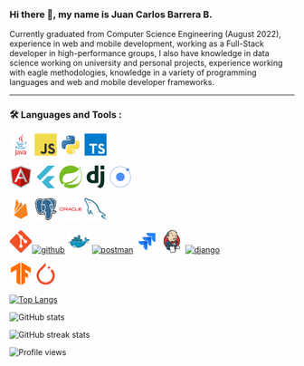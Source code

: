 ### Hi there 👋, my name is Juan Carlos Barrera B.

Currently graduated from Computer Science Engineering (August 2022), experience in web and mobile development, working as a Full-Stack developer in high-performance groups, I also have knowledge in data science working on university and personal projects, experience working with eagle methodologies, knowledge in a variety of programming languages and web and mobile developer frameworks.
_________________________________________________________________________________

### 🛠  Languages and Tools :



[<img src='https://github.com/devicons/devicon/blob/master/icons/java/java-original-wordmark.svg' alt='java' height='40'>](https://github.com/devicons/devicon/blob/master/icons/java/java-original-wordmark.svg) [<img src='https://github.com/devicons/devicon/blob/master/icons/javascript/javascript-original.svg' alt='javascript' height='40'>](https://github.com/devicons/devicon/blob/master/icons/javascript/javascript-original.svg)  [<img src='https://github.com/devicons/devicon/blob/master/icons/python/python-original.svg' alt='python' height='40'>](https://github.com/devicons/devicon/blob/master/icons/python/python-original.svg) [<img src='https://github.com/devicons/devicon/blob/master/icons/typescript/typescript-plain.svg' alt='typescript' height='40'>](https://github.com/devicons/devicon/blob/master/icons/typescript/typescript-plain.svg)  

[<img src='https://github.com/devicons/devicon/blob/master/icons/angularjs/angularjs-original.svg' alt='angular' height='40'>](https://github.com/devicons/devicon/blob/master/icons/angularjs/angularjs-original.svg)  [<img src='https://github.com/devicons/devicon/blob/master/icons/flutter/flutter-plain.svg' alt='flutter' height='40'>](https://github.com/devicons/devicon/blob/master/icons/flutter/flutter-plain.svg) [<img src='https://github.com/devicons/devicon/blob/master/icons/spring/spring-original.svg' alt='spring' height='40'>](https://github.com/devicons/devicon/blob/master/icons/spring/spring-original.svg)  [<img src='https://github.com/devicons/devicon/blob/master/icons/django/django-plain.svg' alt='django' height='40'>](https://github.com/devicons/devicon/blob/master/icons/django/django-plain.svg)  [<img src='https://github.com/devicons/devicon/blob/master/icons/ionic/ionic-original.svg' alt='django' height='40'>](https://github.com/devicons/devicon/blob/master/icons/ionic/ionic-original.svg)  






[<img src='https://github.com/devicons/devicon/blob/master/icons/firebase/firebase-plain.svg' alt='firebase' height='40'>](https://github.com/devicons/devicon/blob/master/icons/firebase/firebase-plain.svg) [<img src='https://github.com/devicons/devicon/blob/master/icons/postgresql/postgresql-original.svg' alt='postgresql' height='40'>](https://github.com/devicons/devicon/blob/master/icons/postgresql/postgresql-original.svg) [<img src='https://github.com/devicons/devicon/blob/master/icons/oracle/oracle-original.svg' alt='oracle' height='40'>](https://github.com/devicons/devicon/blob/master/icons/oracle/oracle-original.svg) [<img src='https://github.com/devicons/devicon/blob/master/icons/mysql/mysql-original.svg' alt='mysql' height='40'>](https://github.com/devicons/devicon/blob/master/icons/mysql/mysql-original.svg) 

[<img src='https://github.com/devicons/devicon/blob/master/icons/git/git-original.svg' alt='github' height='40'>](https://github.com/devicons/devicon/blob/master/icons/git/git-original.svg)[<img src='https://cdn.jsdelivr.net/npm/simple-icons@3.0.1/icons/github.svg' alt='github' height='40'>](https://github.com/Juancarlos56) [<img src='https://github.com/devicons/devicon/blob/master/icons/docker/docker-original.svg' alt='docker' height='40'>](https://github.com/devicons/devicon/blob/master/icons/docker/docker-original.svg) [<img src='https://user-images.githubusercontent.com/51795550/186250878-a1a6b3bf-35d0-4d5d-9f8b-2df75f1ea02a.png' alt='postman' height='40'>](https://webintegral.com.co/wp-content/uploads/2018/05/postman-icon.png)  [<img src='https://github.com/devicons/devicon/blob/master/icons/jira/jira-original.svg' alt='jirasoftware' height='40'>](https://github.com/devicons/devicon/blob/master/icons/jira/jira-original.svg)  [<img src='https://github.com/devicons/devicon/blob/master/icons/jenkins/jenkins-original.svg' alt='jenkins' height='40'>](https://github.com/devicons/devicon/blob/master/icons/jenkins/jenkins-original.svg)  [<img src='https://user-images.githubusercontent.com/15386828/118396592-e331c880-b658-11eb-8fdc-7426520c691f.png' alt='django' height='40'>](https://user-images.githubusercontent.com/15386828/118396592-e331c880-b658-11eb-8fdc-7426520c691f.png)  



[<img src='https://github.com/devicons/devicon/blob/master/icons/tensorflow/tensorflow-original.svg' alt='tensorflow' height='40'>](https://github.com/devicons/devicon/blob/master/icons/tensorflow/tensorflow-original.svg)  [<img src='https://github.com/devicons/devicon/blob/master/icons/pytorch/pytorch-original.svg' alt='pytorch' height='40'>](https://github.com/devicons/devicon/blob/master/icons/pytorch/pytorch-original.svg) 



[![Top Langs](https://github-readme-stats.vercel.app/api/top-langs/?username=Juancarlos56)](https://github.com/anuraghazra/github-readme-stats)

![GitHub stats](https://github-readme-stats.vercel.app/api?username=Juancarlos56&show_icons=true&count_private=true)  

![GitHub streak stats](https://github-readme-streak-stats.herokuapp.com/?user=Juancarlos56)  

![Profile views](https://gpvc.arturio.dev/Juancarlos56)  
